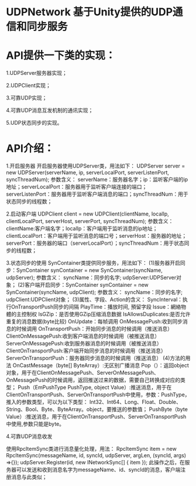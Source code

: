 # UDPNetwork 基于Unity提供的UDP通信和同步服务
# API提供一下类的实现：

1.UDPServer服务器实现；

2.UDPClient实现；

3.可靠UDP实现；

4.可靠UDP消息互发机制的通讯实现；

5.UDP状态同步的实现。

# API介绍：

1.开启服务器
开启服务器使用UDPServer类，用法如下：
UDPServer server = new UDPServer(serverName, ip, serverLocalPort, serverListenPort, syncThreadNum);
参数含义：
serverName：服务器名字；ip：监听客户端的ip地址；serverLocalPort：服务器用于监听客户端连接的端口；serverListenPort：服务器用于监听客户端消息的端口；syncThreadNum：用于状态同步的线程数；

2.启动客户端
UDPClient client = new UDPClient(clientName, localIp, clientLocalPort, serverHost, serverPort, syncThreadNum);
参数含义：
clientName:客户端名字；localIp：客户端用于监听消息的ip地址；clientLocalPort：客户端用于监听消息的端口号；serverHost：服务器的地址；serverPort：服务器的端口（serverLocalPort）；syncThreadNum：用于状态同步的线程数；

3.状态同步的使用
SynContainer类提供同步服务，用法如下：
(1)服务器开启同步：SynContainer synContainer = new SynContainer(syncName, udpServer);
参数含义：
syncName：同步的名字;
udpServer:UDPServer对象；
(2)客户端开启同步：SynContainer synContainer = new SynContainer(syncName, udpClient);
参数含义：
syncName：同步的名字;
udpClient:UDPClient对象；
(3)属性、字段、Action的含义：
SyncInterval：执行OnTransportPush同步的间隔
PlayTime：播放时间, 預留字段
Issue：網絡物體的主控制权
IsGZip：是否使用GZip压缩消息数据
IsAllowsDuplicates:是否允许重复的消息数据(byte比较)
OnUpdate：每帧调用
OnMessagePush:收到同步消息的时候调用
OnTransportPush：开始同步消息的时候调用（推送消息）
ClientOnMessagePush:收到客户端消息的时候调用（被推送消息）
ServerOnMessagePush:收到服务器消息的时候调用（被推送消息）
ClientOnTransportPush:客户端开始同步消息的时候调用（推送消息）
ServerOnTransportPush：服务器同步消息的时候调用（推送消息）
(4)方法的用法
OnCastMessage（byte[] ByteArray）:无区别广播消息
Pop（）：返回object对象，用于在ClientOnMessagePush、ServerOnMessagePush、OnMessagePush的时候调用，返回推送过来的数据，需要自己转换成对应的类型；
Push（EmPushType PushType, object Value）:推送消息，用于在ClientOnTransportPush、ServerOnTransportPush中使用，参数：PushType，推入的参数类型，可以为以下类型：
Int32、Int64、Long、Float、Double、String、Bool、Byte、ByteArray。object，要推送的参数值；
PushByte（byte Value）:推送消息，用于在ClientOnTransportPush、ServerOnTransportPush中使用,参数只能是byte。

4.可靠UDP消息收发

使用RpcItemSync类进行消息量化处理，用法：
RpcItemSync item = new RpcItemSync(messageName, id, syncId, udpServer, argLen, (syncId, args) =>{});
udpServer.Register(id, new INetworkSync[] { item });
此操作之后，在服务器可以发送和收到消息名字为messageName、id、syncId的消息，客户端注册消息与此类似；
